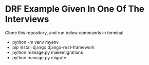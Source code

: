 # DRF Example Given In One Of The Interviews

Clone this repository, and run below commands in terminal:
- python -m venv myenv
- pip install django django-rest-framework
- python manage.py makemigrations
- python manage.py migrate